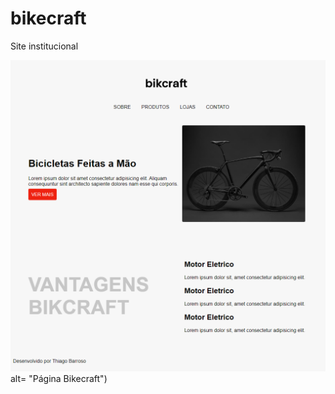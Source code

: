 # bikecraft
Site institucional

![alt text](https://github.com/Thiagobarroso/bikecraft-atualizado/blob/main/screencapture-127-0-0-1-5500-index-html-2022-05-23-22_39_52.png) alt= "Página Bikecraft")
